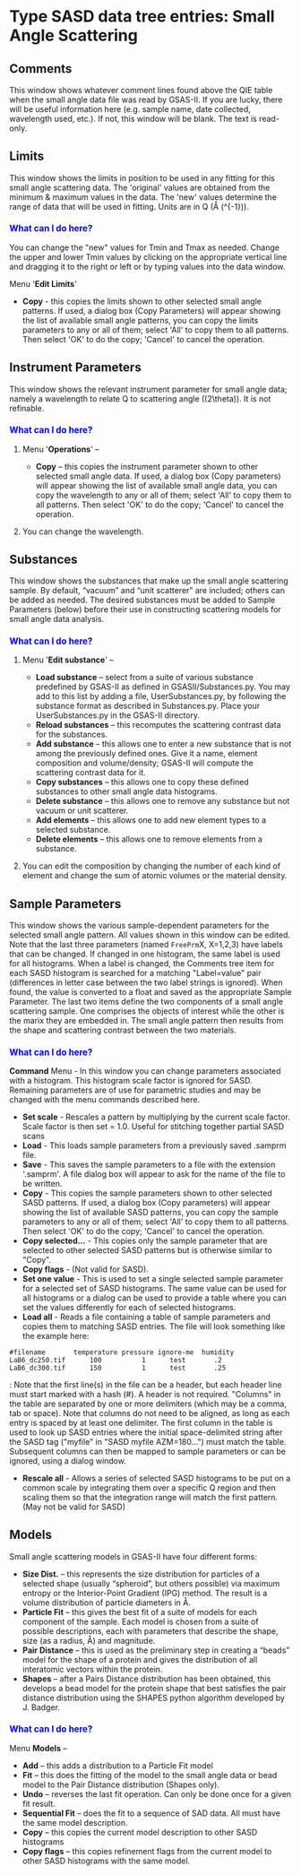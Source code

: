 <!--- Don't change the HTML version of this file; edit the .md version -->
<a name="SASD"></a>
#  Type **SASD** data tree entries: Small Angle Scattering

## Comments

This window shows whatever comment lines found above the QIE table when the small angle data file was read by GSAS-II. If you are lucky, there will be useful information here (e.g. sample name, date collected, wavelength used, etc.). If not, this window will be blank. The text is read-only.

<a name="SASD_Limits"></a>
## Limits

This window shows the limits in position to be used in any fitting for this small angle scattering data. The 'original' values are obtained from the minimum & maximum values in the data. The 'new' values determine the range of data that will be used in fitting. Units are in Q (Å \(^{-1}\)).

<H3 style="color:blue;font-size:1.1em">What can I do here?</H3>

You can change the "new" values for Tmin and Tmax as needed. Change the upper and lower Tmin values by clicking on the appropriate vertical line and dragging it to the right or left or by typing values into the data window.

Menu '**Edit Limits**'

* **Copy** - this copies the limits shown to other selected small angle patterns. If used, a dialog box (Copy Parameters) will appear showing the list of available small angle patterns, you can copy the limits parameters to any or all of them; select 'All' to copy them to all patterns. Then select 'OK' to do the copy; 'Cancel' to cancel the operation.

<a name="SASD_Instrument_Parameters"></a>
## Instrument Parameters

This window shows the relevant instrument parameter for small angle data; namely a wavelength to relate Q to scattering angle (\(2\theta\)). It is not refinable.

<H3 style="color:blue;font-size:1.1em">What can I do here?</H3>

1. Menu '**Operations**' –

    * **Copy** – this copies the instrument parameter shown to other selected small angle data. If used, a dialog box (Copy parameters) will appear showing the list of available small angle data, you can copy the wavelength to any or all of them; select 'All' to copy them to all patterns. Then select 'OK' to do the copy; 'Cancel' to cancel the operation.

2. You can change the wavelength.

<a name="SASD_Substances"></a>
## Substances

This window shows the substances that make up the small angle scattering sample. By default, “vacuum” and “unit scatterer” are included; others can be added as needed. The desired substances must be added to Sample Parameters (below) before their use in constructing scattering models for small angle data analysis.

<H3 style="color:blue;font-size:1.1em">What can I do here?</H3>

1. Menu '**Edit substance**' –

    * **Load substance** – select from a suite of various substance predefined by GSAS-II as defined in GSASII/Substances.py. You may add to this list by adding a file, UserSubstances.py, by following the substance format as described in Substances.py. Place your UserSubstances.py in the GSAS-II directory.
    * **Reload substances** – this recomputes the scattering contrast data for the substances.
    * **Add substance** – this allows one to enter a new substance that is not among the previously defined ones. Give it a name, element composition and volume/density; GSAS-II will compute the scattering contrast data for it.
    * **Copy substances** – this allows one to copy these defined substances to other small angle data histograms.
    * **Delete substance** – this allows one to remove any substance but not vacuum or unit scatterer.
    * **Add elements** – this allows one to add new element types to a selected substance.
    * **Delete elements** – this allows one to remove elements from a substance.

2. You can edit the composition by changing the number of each kind of element and change the sum of atomic volumes or the material density.

<a name="SASD_Sample_Parameters"></a>
## Sample Parameters

This window shows the various sample-dependent parameters for the selected small angle pattern. All values shown in this window can be edited. Note that the last three parameters (named `FreePrm`X, X=1,2,3) have labels that can be changed. If changed in one histogram, the same label is used for all histograms. When a label is changed, the Comments tree item for each SASD histogram is searched for a matching "Label=value" pair (differences in letter case between the two label strings is ignored). When found, the value is converted to a float and saved as the appropriate Sample Parameter. The last two items define the two components of a small angle scattering sample. One comprises the objects of interest while the other is the marix they are embedded in. The small angle pattern then results from the shape and scattering contrast between the two materials.

<H3 style="color:blue;font-size:1.1em">What can I do here?</H3>

**Command** Menu  - In this window you can change parameters associated with a histogram. This histogram scale factor is ignored for SASD. Remaining parameters are of use for parametric studies and may be changed with the menu commands described here.

* **Set scale** - Rescales a pattern by multiplying by the current scale factor. Scale factor is then set = 1.0. Useful for stitching together partial SASD scans
* **Load** - This loads sample parameters from a previously saved .samprm file.
* **Save** - This saves the sample parameters to a file with the extension '.samprm'. A file dialog box will appear to ask for the name of the file to be written.
* **Copy** - This copies the sample parameters shown to other selected SASD patterns. If used, a dialog box (Copy parameters) will appear showing the list of available SASD patterns, you can copy the sample parameters to any or all of them; select 'All' to copy them to all patterns. Then select 'OK' to do the copy; 'Cancel' to cancel the operation.
* **Copy selected...** - This copies only the sample parameter that are selected to other selected SASD patterns but is otherwise similar to "Copy".
* **Copy flags** - (Not valid for SASD).
* **Set one value** - This is used to set a single selected sample parameter for a selected set of SASD histograms. The same value can be used for all histograms or a dialog can be used to provide a table where you can set the values differently for each of selected histograms.
* **Load all** - Reads a file containing a table of sample parameters and copies them to matching SASD entries. The file will look something like the example here:

```
#filename       temperature pressure ignore-me  humidity
LaB6_dc250.tif      100          1      test       .2
LaB6_dc300.tif      150          1      test       .25
```

: Note that the first line(s) in the file can be a header, but each header line must start marked with a hash (#). A header is not required. "Columns" in the table are separated by one or more delimiters (which may be a comma, tab or space). Note that columns do not need to be aligned, as long as each entry is spaced by at least one delimiter. The first column in the table is used to look up SASD entries where the initial space-delimited string after the SASD tag ("myfile" in "SASD myfile AZM=180...") must match the table. Subsequent columns can then be mapped to sample parameters or can be ignored, using a dialog window.

* **Rescale all** - Allows a series of selected SASD histograms to be put on a common scale by integrating them over a specific Q region and then scaling them so that the integration range will match the first pattern. (May not be valid for SASD)

<a name="SASD_Models"></a>
## Models

Small angle scattering models in GSAS-II have four different forms:

* **Size Dist.** – this represents the size distribution for particles of a selected shape (usually “spheroid”, but others possible) via maximum entropy or the Interior-Point Gradient (IPG) method. The result is a volume distribution of particle diameters in Å.
* **Particle Fit** – this gives the best fit of a suite of models for each component of the sample. Each model is chosen from a suite of possible descriptions, each with parameters that describe the shape, size (as a radius, Å) and magnitude.
* **Pair Distance** – this is used as the preliminary step in creating a “beads” model for the shape of a protein and gives the distribution of all interatomic vectors within the protein.
* **Shapes** – after a Pairs Distance distribution has been obtained, this develops a bead model for the protein shape that best satisfies the pair distance distribution using the SHAPES python algorithm developed by J. Badger.

<H3 style="color:blue;font-size:1.1em">What can I do here?</H3>

Menu **Models** –

* **Add** – this adds a distribution to a Particle Fit model
* **Fit** – this does the fitting of the model to the small angle data or bead model to the Pair Distance distribution (Shapes only).
* **Undo** – reverses the last fit operation. Can only be done once for a given fit result.
* **Sequential Fit** – does the fit to a sequence of SAD data. All must have the same model description.
* **Copy** – this copies the current model description to other SASD histograms
* **Copy flags** – this copies refinement flags from the current model to other SASD histograms with the same model.
